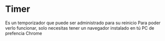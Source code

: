 # Timer
Es un temporizador que puede ser administrado para su reinicio
Para poder verlo funcionar, solo necesitas tener un navegador instalado en tú PC de prefencia Chrome

